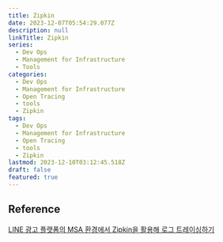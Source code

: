 ```yaml
---
title: Zipkin
date: 2023-12-07T05:54:29.077Z
description: null
linkTitle: Zipkin
series:
  - Dev Ops
  - Management for Infrastructure
  - Tools
categories:
  - Dev Ops
  - Management for Infrastructure
  - Open Tracing
  - tools
  - Zipkin
tags:
  - Dev Ops
  - Management for Infrastructure
  - Open Tracing
  - tools
  - Zipkin
lastmod: 2023-12-10T03:12:45.518Z
draft: false
featured: true
---
```


## Reference

[LINE 광고 플랫폼의 MSA 환경에서 Zipkin을 활용해 로그 트레이싱하기](https://engineering.linecorp.com/ko/blog/line-ads-msa-opentracing-zipkin)
